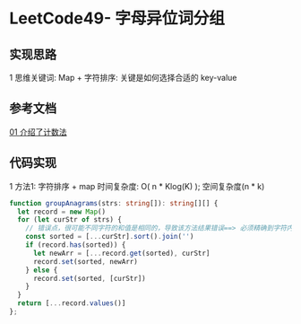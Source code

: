 # LeetCode49- 字母异位词分组

## 实现思路

1 思维关键词: Map + 字符排序: 关键是如何选择合适的 key-value

## 参考文档

[01 介绍了计数法](https://leetcode.cn/problems/group-anagrams/solution/kan-wo-yi-ju-hua-ac-zi-mu-yi-wei-ci-fen-yrnis/)

## 代码实现

1 方法1: 字符排序 + map  时间复杂度: O( n * Klog(K) );  空间复杂度(n * k)

```ts
function groupAnagrams(strs: string[]): string[][] {
  let record = new Map()
  for (let curStr of strs) {
    // 错误点，很可能不同字符的和值是相同的，导致该方法结果错误==> 必须精确到字符内容排序后相同/ 使用质数相乘法避免值重复
    const sorted = [...curStr].sort().join('')
    if (record.has(sorted)) {
      let newArr = [...record.get(sorted), curStr]
      record.set(sorted, newArr)
    } else {
      record.set(sorted, [curStr])
    }
  }
  return [...record.values()]
};
```
